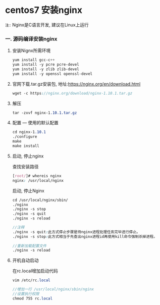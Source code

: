 # centos7 安装nginx

`注:` Nginx是C语言开发, 建议在Linux上运行

### 一. 源码编译安装nginx

1. 安装Nignx所需环境

   ```scss
   yum install gcc-c++
   yum install -y pcre pcre-devel
   yum install -y zlib zlib-devel
   yum install -y openssl openssl-devel
   ```

2. 官网下载.tar.gz安装包, 地址:<https://nginx.org/en/download.html>

   ```scss
   wget -c https://nginx.org/download/nginx-1.10.1.tar.gz
   ```

3. 解压

   ```scss
   tar -zxvf nginx-1.10.1.tar.gz
   ```

4. 配置 — 使用的默认配置

   ```scss
   cd nginx-1.10.1
   ./configure
   make
   make install
   ```

5. 启动, 停止nginx

   查找安装路径

   ```scss
   [root/]# whereis nginx
   nginx: /usr/local/nginx
   ```

   启动, 停止Nginx

   ```scss
   cd /usr/local/nginx/sbin/
   ./nginx 
   ./nginx -s stop
   ./nginx -s quit
   ./nginx -s reload

   //注释
   ./nginx -s quit:此方式停止步骤是待nginx进程处理任务完毕进行停止。
   ./nginx -s stop:此方式相当于先查出nginx进程id再使用kill命令强制杀掉进程。
       
   //重新加载配置文件
   ./nginx -s reload
   ```

6. 开机自动启动

   在rc.local增加启动代码

   ```scss
   vim /etc/rc.local

   //增加一行 /usr/local/nginx/sbin/nginx
   //设置执行权限
   chmod 755 rc.local
   ```

   ​

